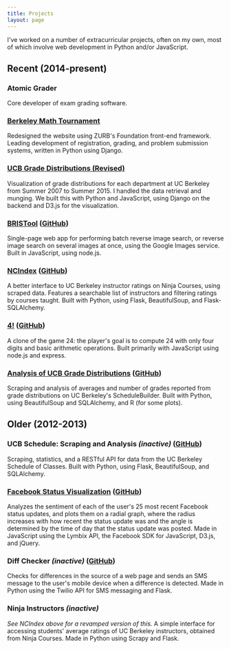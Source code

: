 ```yaml
---
title: Projects
layout: page
---
```


I've worked on a number of extracurricular projects, often on my own,
most of which involve web development in Python and/or JavaScript.

## Recent (2014-present)

### Atomic Grader

Core developer of exam grading software.

### [Berkeley Math Tournament](http://bmt.berkeley.edu)

Redesigned the website using ZURB's Foundation front-end framework. Leading development of registration, grading, and problem submission systems, written in Python using Django.

### [UCB Grade Distributions (Revised)](http://projects.dailycal.org/grades/)

Visualization of grade distributions for each department at UC Berkeley from Summer 2007 to Summer 2015. I handled the data retrieval and munging. We built this with Python and JavaScript, using Django on the backend and D3.js for the visualization.

### [BRISTool](http://bristool.herokuapp.com/) ([GitHub](http://github.com/rskwan/bristool))

Single-page web app for performing batch reverse image search, or reverse image search on several images at once, using the Google Images service. Built in JavaScript, using node.js.

### [NCIndex](http://www.ocf.berkeley.edu/~rkwan/ncindex/) ([GitHub](http://github.com/rskwan/ncindex))

A better interface to UC Berkeley instructor ratings on Ninja Courses, using scraped data. Features a searchable list of instructors and filtering ratings by courses taught. Built with Python, using Flask, BeautifulSoup, and Flask-SQLAlchemy.

### [4!](http://fourfactorial.herokuapp.com/) ([GitHub](http://github.com/rskwan/twentyfour))

A clone of the game 24: the player's goal is to compute 24 with only four digits and basic arithmetic operations. Built primarily with JavaScript using node.js and express.

### [Analysis of UCB Grade Distributions](http://www.ocf.berkeley.edu/~rkwan/blog/grade-distributions/) ([GitHub](http://github.com/rskwan/ucbgrades))

Scraping and analysis of averages and number of grades reported from grade distributions on UC Berkeley's ScheduleBuilder. Built with Python, using BeautifulSoup and SQLAlchemy, and R (for some plots).

## Older (2012-2013)

### UCB Schedule: Scraping and Analysis *(inactive)* ([GitHub](https://github.com/rskwan/ucbschedule))

Scraping, statistics, and a RESTful API for data from the UC Berkeley Schedule of Classes. Built with Python, using Flask, BeautifulSoup, and SQLAlchemy.

### [Facebook Status Visualization](http://www.ocf.berkeley.edu/~rkwan/fbsentiment/) ([GitHub](https://github.com/rskwan/fb-sentiment-viz))

Analyzes the sentiment of each of the user's 25 most recent Facebook status updates, and plots them on a radial graph, where the radius increases with how recent the status update was and the angle is determined by the time of day that the status update was posted. Made in JavaScript using the Lymbix API, the Facebook SDK for JavaScript, D3.js, and jQuery.

### Diff Checker *(inactive)* ([GitHub](https://github.com/rskwan/diff-checker))

Checks for differences in the source of a web page and sends an SMS message to the user's mobile device when a difference is detected. Made in Python using the Twilio API for SMS messaging and Flask.

### Ninja Instructors *(inactive)*

*See NCIndex above for a revamped version of this.*
A simple interface for accessing students' average ratings of UC Berkeley instructors, obtained from Ninja Courses. Made in Python using Scrapy and Flask.

